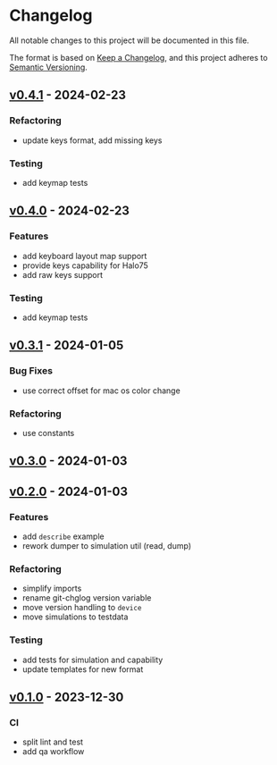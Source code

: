 # Changelog

All notable changes to this project will be documented in this file.

The format is based on [Keep a Changelog][],
and this project adheres to [Semantic Versioning][].


## [v0.4.1](https://github.com/mishamyrt/nuga-lib/releases/tag/v0.4.1) - 2024-02-23
### Refactoring
- update keys format, add missing keys

### Testing
- add keymap tests


## [v0.4.0](https://github.com/mishamyrt/nuga-lib/releases/tag/v0.4.0) - 2024-02-23
### Features
- add keyboard layout map support
- provide keys capability for Halo75
- add raw keys support

### Testing
- add keymap tests


## [v0.3.1](https://github.com/mishamyrt/nuga-lib/releases/tag/v0.3.1) - 2024-01-05
### Bug Fixes
- use correct offset for mac os color change

### Refactoring
- use constants


## [v0.3.0](https://github.com/mishamyrt/nuga-lib/releases/tag/v0.3.0) - 2024-01-03

## [v0.2.0](https://github.com/mishamyrt/nuga-lib/releases/tag/v0.2.0) - 2024-01-03
### Features
- add `describe` example
- rework dumper to simulation util (read, dump)

### Refactoring
- simplify imports
- rename git-chglog version variable
- move version handling to `device`
- move simulations to testdata

### Testing
- add tests for simulation and capability
- update templates for new format


## [v0.1.0](https://github.com/mishamyrt/nuga-lib/releases/tag/v0.1.0) - 2023-12-30
### CI
- split lint and test
- add qa workflow

[keep a changelog]: https://keepachangelog.com/en/1.0.0/
[semantic versioning]: https://semver.org/spec/v2.0.0.html
[Unreleased]: https://github.com/mishamyrt/nuga-lib/compare/v0.4.1...HEAD
[v0.4.1]: https://github.com/mishamyrt/nuga-lib/compare/v0.4.0...v0.4.1
[v0.4.0]: https://github.com/mishamyrt/nuga-lib/compare/v0.3.1...v0.4.0
[v0.3.1]: https://github.com/mishamyrt/nuga-lib/compare/v0.3.0...v0.3.1
[v0.3.0]: https://github.com/mishamyrt/nuga-lib/compare/v0.2.0...v0.3.0
[v0.2.0]: https://github.com/mishamyrt/nuga-lib/compare/v0.1.0...v0.2.0
